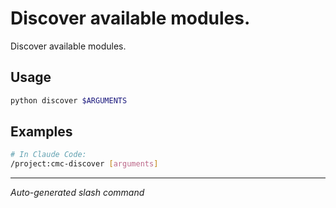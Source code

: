# Discover available modules.

Discover available modules.

## Usage

```bash
python discover $ARGUMENTS
```

## Examples

```bash
# In Claude Code:
/project:cmc-discover [arguments]
```

---
*Auto-generated slash command*
